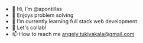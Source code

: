 - 👋 Hi, I’m @apontillas
- 👀 Enjoys problem solving
- 🌱 I’m currently learning full stack web development
- 💞️ Let's collab!
- 📫 How to reach me angely.tukivakala@gmail.com

<!---
apontillas/apontillas is a ✨ special ✨ repository because its `README.md` (this file) appears on your GitHub profile.
You can click the Preview link to take a look at your changes.
--->
